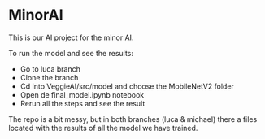 # MinorAI

This is our AI project for the minor AI.

To run the model and see the results:
- Go to luca branch
- Clone the branch
- Cd into VeggieAI/src/model and choose the MobileNetV2 folder
- Open de final_model.ipynb notebook
- Rerun all the steps and see the result

The repo is a bit messy, but in both branches (luca & michael) there a files located with the results of all the model we have trained.
